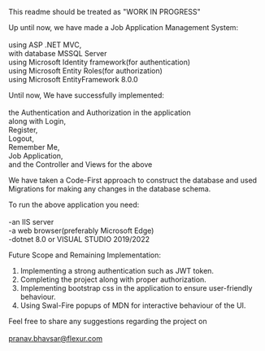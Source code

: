 This readme should be treated as "WORK IN PROGRESS"

Up until now, we have made a Job Application Management System:<br />
<br />
using ASP .NET MVC,<br />
with database MSSQL Server<br />
using Microsoft Identity framework(for authentication)<br />
using Microsoft Entity Roles(for authorization)<br />
using Microsoft EntityFramework 8.0.0<br />

Until now, We have successfully implemented:<br />
<br />
the Authentication and Authorization in the application<br />
along with Login, <br />
Register, <br />
Logout, <br />
Remember Me, <br />
Job Application, <br />
and the Controller and Views for the above<br />

We have taken a Code-First approach to construct the database and used Migrations for making any changes in the database schema.

To run the above application you need:<br />
<br />
-an IIS server<br />
-a web browser(preferably Microsoft Edge)<br />
-dotnet 8.0 or VISUAL STUDIO 2019/2022<br />

Future Scope and Remaining Implementation:<br />

1. Implementing a strong authentication such as JWT token.<br />
2. Completing the project along with proper authorization.<br />
3. Implementing bootstrap css in the application to ensure user-friendly behaviour.<br />
4. Using Swal-Fire popups of MDN for interactive behaviour of the UI.<br />

Feel free to share any suggestions regarding the project on<br />
<br />
pranav.bhavsar@flexur.com
